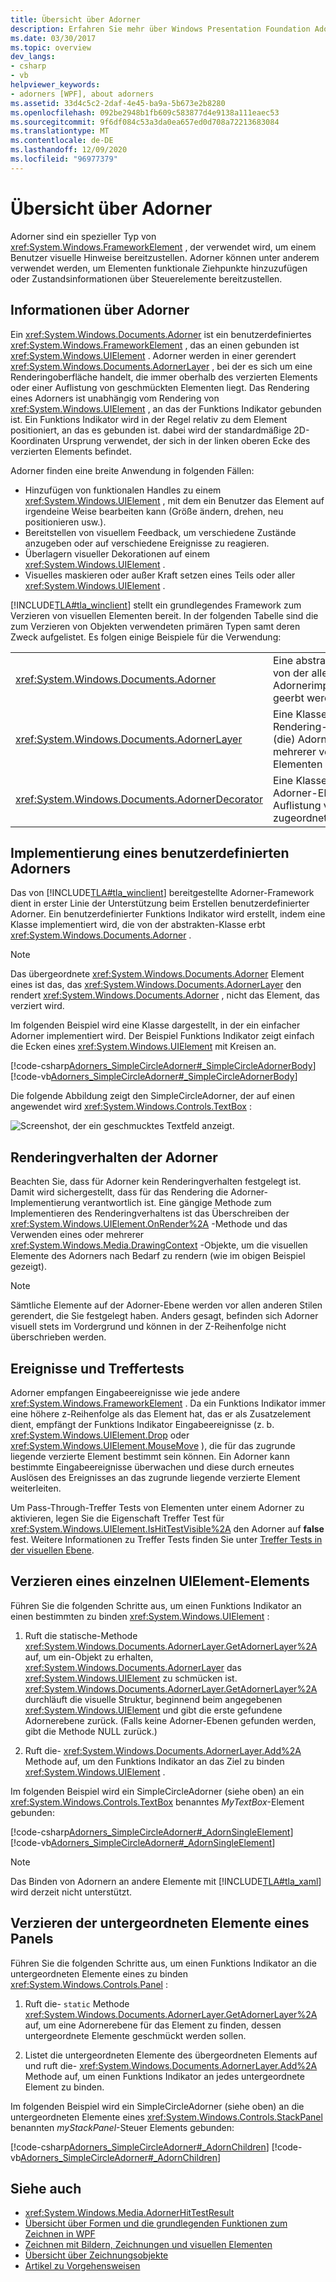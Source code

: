 ```yaml
---
title: Übersicht über Adorner
description: Erfahren Sie mehr über Windows Presentation Foundation Adorner, eine besondere Art von FrameworkElement, das Hinweise für einen Benutzer bereitstellt, z. b. funktionale Handles für Elemente.
ms.date: 03/30/2017
ms.topic: overview
dev_langs:
- csharp
- vb
helpviewer_keywords:
- adorners [WPF], about adorners
ms.assetid: 33d4c5c2-2daf-4e45-ba9a-5b673e2b8280
ms.openlocfilehash: 092be2948b1fb609c583877d4e9138a111eaec53
ms.sourcegitcommit: 9f6df084c53a3da0ea657ed0d708a72213683084
ms.translationtype: MT
ms.contentlocale: de-DE
ms.lasthandoff: 12/09/2020
ms.locfileid: "96977379"
---
```

# <a name="adorners-overview"></a>Übersicht über Adorner

Adorner sind ein spezieller Typ von <xref:System.Windows.FrameworkElement> , der verwendet wird, um einem Benutzer visuelle Hinweise bereitzustellen. Adorner können unter anderem verwendet werden, um Elementen funktionale Ziehpunkte hinzuzufügen oder Zustandsinformationen über Steuerelemente bereitzustellen.

## <a name="about-adorners"></a>Informationen über Adorner

Ein <xref:System.Windows.Documents.Adorner> ist ein benutzerdefiniertes <xref:System.Windows.FrameworkElement> , das an einen gebunden ist <xref:System.Windows.UIElement> . Adorner werden in einer gerendert <xref:System.Windows.Documents.AdornerLayer> , bei der es sich um eine Renderingoberfläche handelt, die immer oberhalb des verzierten Elements oder einer Auflistung von geschmückten Elementen liegt. Das Rendering eines Adorners ist unabhängig vom Rendering von <xref:System.Windows.UIElement> , an das der Funktions Indikator gebunden ist. Ein Funktions Indikator wird in der Regel relativ zu dem Element positioniert, an das es gebunden ist. dabei wird der standardmäßige 2D-Koordinaten Ursprung verwendet, der sich in der linken oberen Ecke des verzierten Elements befindet.

Adorner finden eine breite Anwendung in folgenden Fällen:

- Hinzufügen von funktionalen Handles zu einem <xref:System.Windows.UIElement> , mit dem ein Benutzer das Element auf irgendeine Weise bearbeiten kann (Größe ändern, drehen, neu positionieren usw.).
- Bereitstellen von visuellem Feedback, um verschiedene Zustände anzugeben oder auf verschiedene Ereignisse zu reagieren.
- Überlagern visueller Dekorationen auf einem <xref:System.Windows.UIElement> .
- Visuelles maskieren oder außer Kraft setzen eines Teils oder aller <xref:System.Windows.UIElement> .

[!INCLUDE[TLA#tla_winclient](../../../includes/tlasharptla-winclient-md.md)] stellt ein grundlegendes Framework zum Verzieren von visuellen Elementen bereit. In der folgenden Tabelle sind die zum Verzieren von Objekten verwendeten primären Typen samt deren Zweck aufgelistet. Es folgen einige Beispiele für die Verwendung:

|||
|-|-|
|<xref:System.Windows.Documents.Adorner>|Eine abstrakte Basisklasse, von der alle einzelnen Adornerimplementierungen geerbt werden.|
|<xref:System.Windows.Documents.AdornerLayer>|Eine Klasse, die eine Rendering-Ebene für den (die) Adorner eines oder mehrerer verzierten Elementen darstellt.|
|<xref:System.Windows.Documents.AdornerDecorator>|Eine Klasse, mit der eine Adorner-Ebene einer Auflistung von Elementen zugeordnet werden kann.|

## <a name="implementing-a-custom-adorner"></a>Implementierung eines benutzerdefinierten Adorners

Das von [!INCLUDE[TLA#tla_winclient](../../../includes/tlasharptla-winclient-md.md)] bereitgestellte Adorner-Framework dient in erster Linie der Unterstützung beim Erstellen benutzerdefinierter Adorner. Ein benutzerdefinierter Funktions Indikator wird erstellt, indem eine Klasse implementiert wird, die von der abstrakten-Klasse erbt <xref:System.Windows.Documents.Adorner> .

> [!NOTE]
> Das übergeordnete <xref:System.Windows.Documents.Adorner> Element eines ist das, das <xref:System.Windows.Documents.AdornerLayer> den rendert <xref:System.Windows.Documents.Adorner> , nicht das Element, das verziert wird.

Im folgenden Beispiel wird eine Klasse dargestellt, in der ein einfacher Adorner implementiert wird. Der Beispiel Funktions Indikator zeigt einfach die Ecken eines <xref:System.Windows.UIElement> mit Kreisen an.

[!code-csharp[Adorners_SimpleCircleAdorner#_SimpleCircleAdornerBody](~/samples/snippets/csharp/VS_Snippets_Wpf/Adorners_SimpleCircleAdorner/CSharp/Window1.xaml.cs#_simplecircleadornerbody)]
[!code-vb[Adorners_SimpleCircleAdorner#_SimpleCircleAdornerBody](~/samples/snippets/visualbasic/VS_Snippets_Wpf/Adorners_SimpleCircleAdorner/VisualBasic/Window1.xaml.vb#_simplecircleadornerbody)]
  
Die folgende Abbildung zeigt den SimpleCircleAdorner, der auf einen angewendet wird <xref:System.Windows.Controls.TextBox> :

![Screenshot, der ein geschmucktes Textfeld anzeigt.](./media/adorners-overview/simplecircleadorner-textbox.png)

## <a name="rendering-behavior-for-adorners"></a>Renderingverhalten der Adorner

Beachten Sie, dass für Adorner kein Renderingverhalten festgelegt ist. Damit wird sichergestellt, dass für das Rendering die Adorner-Implementierung verantwortlich ist. Eine gängige Methode zum Implementieren des Renderingverhaltens ist das Überschreiben der <xref:System.Windows.UIElement.OnRender%2A> -Methode und das Verwenden eines oder mehrerer <xref:System.Windows.Media.DrawingContext> -Objekte, um die visuellen Elemente des Adorners nach Bedarf zu rendern (wie im obigen Beispiel gezeigt).

> [!NOTE]
> Sämtliche Elemente auf der Adorner-Ebene werden vor allen anderen Stilen gerendert, die Sie festgelegt haben. Anders gesagt, befinden sich Adorner visuell stets im Vordergrund und können in der Z-Reihenfolge nicht überschrieben werden.

## <a name="events-and-hit-testing"></a>Ereignisse und Treffertests

Adorner empfangen Eingabeereignisse wie jede andere <xref:System.Windows.FrameworkElement> .  Da ein Funktions Indikator immer eine höhere z-Reihenfolge als das Element hat, das er als Zusatzelement dient, empfängt der Funktions Indikator Eingabeereignisse (z. b. <xref:System.Windows.UIElement.Drop> oder <xref:System.Windows.UIElement.MouseMove> ), die für das zugrunde liegende verzierte Element bestimmt sein können.  Ein Adorner kann bestimmte Eingabeereignisse überwachen und diese durch erneutes Auslösen des Ereignisses an das zugrunde liegende verzierte Element weiterleiten.

Um Pass-Through-Treffer Tests von Elementen unter einem Adorner zu aktivieren, legen Sie die Eigenschaft Treffer Test für <xref:System.Windows.UIElement.IsHitTestVisible%2A> den Adorner auf **false** fest.  Weitere Informationen zu Treffer Tests finden Sie unter [Treffer Tests in der visuellen Ebene](../graphics-multimedia/hit-testing-in-the-visual-layer.md).

## <a name="adorning-a-single-uielement"></a>Verzieren eines einzelnen UIElement-Elements

Führen Sie die folgenden Schritte aus, um einen Funktions Indikator an einen bestimmten zu binden <xref:System.Windows.UIElement> :

1. Ruft die statische-Methode <xref:System.Windows.Documents.AdornerLayer.GetAdornerLayer%2A> auf, um ein-Objekt zu erhalten, <xref:System.Windows.Documents.AdornerLayer> das <xref:System.Windows.UIElement> zu schmücken ist. <xref:System.Windows.Documents.AdornerLayer.GetAdornerLayer%2A> durchläuft die visuelle Struktur, beginnend beim angegebenen <xref:System.Windows.UIElement> und gibt die erste gefundene Adornerebene zurück. (Falls keine Adorner-Ebenen gefunden werden, gibt die Methode NULL zurück.)

2. Ruft die- <xref:System.Windows.Documents.AdornerLayer.Add%2A> Methode auf, um den Funktions Indikator an das Ziel zu binden <xref:System.Windows.UIElement> .

 Im folgenden Beispiel wird ein SimpleCircleAdorner (siehe oben) an ein <xref:System.Windows.Controls.TextBox> benanntes *MyTextBox*-Element gebunden:

 [!code-csharp[Adorners_SimpleCircleAdorner#_AdornSingleElement](~/samples/snippets/csharp/VS_Snippets_Wpf/Adorners_SimpleCircleAdorner/CSharp/Window1.xaml.cs#_adornsingleelement)]
 [!code-vb[Adorners_SimpleCircleAdorner#_AdornSingleElement](~/samples/snippets/visualbasic/VS_Snippets_Wpf/Adorners_SimpleCircleAdorner/VisualBasic/Window1.xaml.vb#_adornsingleelement)]

> [!NOTE]
> Das Binden von Adornern an andere Elemente mit [!INCLUDE[TLA#tla_xaml](../../../includes/tlasharptla-xaml-md.md)] wird derzeit nicht unterstützt.

## <a name="adorning-the-children-of-a-panel"></a>Verzieren der untergeordneten Elemente eines Panels

Führen Sie die folgenden Schritte aus, um einen Funktions Indikator an die untergeordneten Elemente eines zu binden <xref:System.Windows.Controls.Panel> :

1. Ruft die- `static` Methode <xref:System.Windows.Documents.AdornerLayer.GetAdornerLayer%2A> auf, um eine Adornerebene für das Element zu finden, dessen untergeordnete Elemente geschmückt werden sollen.

2. Listet die untergeordneten Elemente des übergeordneten Elements auf und ruft die- <xref:System.Windows.Documents.AdornerLayer.Add%2A> Methode auf, um einen Funktions Indikator an jedes untergeordnete Element zu binden.

Im folgenden Beispiel wird ein SimpleCircleAdorner (siehe oben) an die untergeordneten Elemente eines <xref:System.Windows.Controls.StackPanel> benannten *myStackPanel*-Steuer Elements gebunden:

[!code-csharp[Adorners_SimpleCircleAdorner#_AdornChildren](~/samples/snippets/csharp/VS_Snippets_Wpf/Adorners_SimpleCircleAdorner/CSharp/Window1.xaml.cs#_adornchildren)]
[!code-vb[Adorners_SimpleCircleAdorner#_AdornChildren](~/samples/snippets/visualbasic/VS_Snippets_Wpf/Adorners_SimpleCircleAdorner/VisualBasic/Window1.xaml.vb#_adornchildren)]

## <a name="see-also"></a>Siehe auch

- <xref:System.Windows.Media.AdornerHitTestResult>
- [Übersicht über Formen und die grundlegenden Funktionen zum Zeichnen in WPF](../graphics-multimedia/shapes-and-basic-drawing-in-wpf-overview.md)
- [Zeichnen mit Bildern, Zeichnungen und visuellen Elementen](../graphics-multimedia/painting-with-images-drawings-and-visuals.md)
- [Übersicht über Zeichnungsobjekte](../graphics-multimedia/drawing-objects-overview.md)
- [Artikel zu Vorgehensweisen](adorners-how-to-topics.md)
